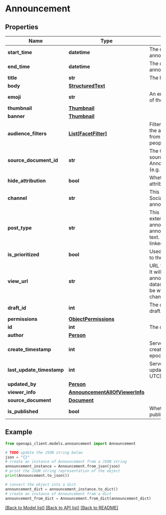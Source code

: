 # Announcement


## Properties

Name | Type | Description | Notes
------------ | ------------- | ------------- | -------------
**start_time** | **datetime** | The date and time at which the announcement becomes active. | [optional] 
**end_time** | **datetime** | The date and time at which the announcement expires. | [optional] 
**title** | **str** | The headline of the announcement. | [optional] 
**body** | [**StructuredText**](StructuredText.md) |  | [optional] 
**emoji** | **str** | An emoji used to indicate the nature of the announcement. | [optional] 
**thumbnail** | [**Thumbnail**](Thumbnail.md) |  | [optional] 
**banner** | [**Thumbnail**](Thumbnail.md) |  | [optional] 
**audience_filters** | [**List[FacetFilter]**](FacetFilter.md) | Filters which restrict who should see the announcement. Values are taken from the corresponding filters in people search. | [optional] 
**source_document_id** | **str** | The Glean Document ID of the source document this Announcement was created from (e.g. Slack thread). | [optional] 
**hide_attribution** | **bool** | Whether or not to hide an author attribution. | [optional] 
**channel** | **str** | This determines whether this is a Social Feed post or a regular announcement. | [optional] 
**post_type** | **str** | This determines whether this is an external-link post or a regular announcement post. TEXT - Regular announcement that can contain rich text. LINK - Announcement that is linked to an external site. | [optional] 
**is_prioritized** | **bool** | Used by the Social Feed to pin posts to the front of the feed. | [optional] 
**view_url** | **str** | URL for viewing the announcement. It will be set to document URL for announcements from other datasources e.g. simpplr. Can only be written when channel&#x3D;\&quot;SOCIAL_FEED\&quot;. | [optional] 
**draft_id** | **int** | The opaque id of the associated draft. | [optional] 
**permissions** | [**ObjectPermissions**](ObjectPermissions.md) |  | [optional] 
**id** | **int** | The opaque id of the announcement. | [optional] 
**author** | [**Person**](Person.md) |  | [optional] 
**create_timestamp** | **int** | Server Unix timestamp of the creation time (in seconds since epoch UTC). | [optional] 
**last_update_timestamp** | **int** | Server Unix timestamp of the last update time (in seconds since epoch UTC). | [optional] 
**updated_by** | [**Person**](Person.md) |  | [optional] 
**viewer_info** | [**AnnouncementAllOfViewerInfo**](AnnouncementAllOfViewerInfo.md) |  | [optional] 
**source_document** | [**Document**](Document.md) |  | [optional] 
**is_published** | **bool** | Whether or not the announcement is published. | [optional] 

## Example

```python
from openapi_client.models.announcement import Announcement

# TODO update the JSON string below
json = "{}"
# create an instance of Announcement from a JSON string
announcement_instance = Announcement.from_json(json)
# print the JSON string representation of the object
print(Announcement.to_json())

# convert the object into a dict
announcement_dict = announcement_instance.to_dict()
# create an instance of Announcement from a dict
announcement_from_dict = Announcement.from_dict(announcement_dict)
```
[[Back to Model list]](../README.md#documentation-for-models) [[Back to API list]](../README.md#documentation-for-api-endpoints) [[Back to README]](../README.md)


